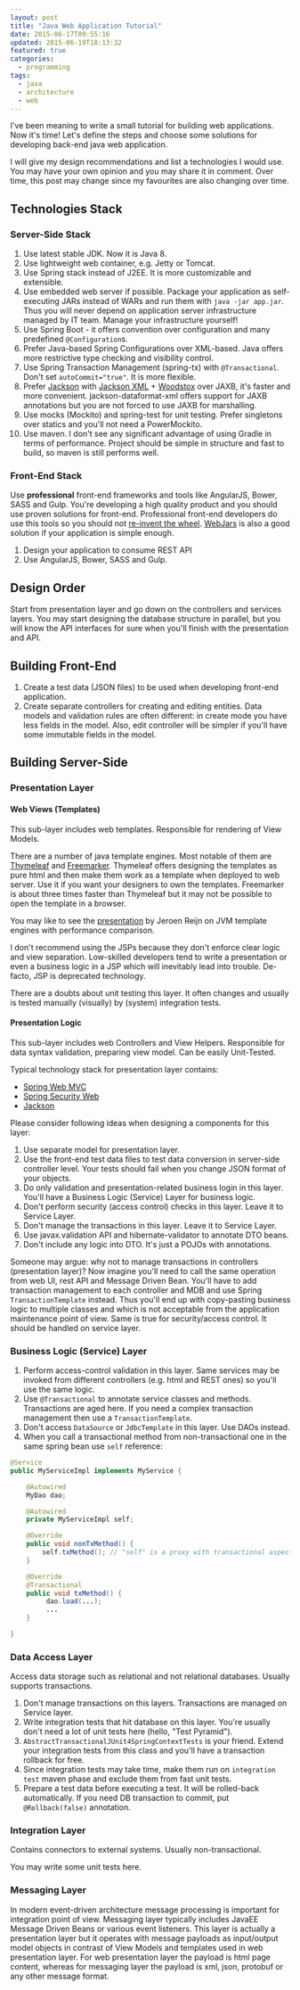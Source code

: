 ```yaml
---
layout: post
title: "Java Web Application Tutorial"
date: 2015-06-17T09:55:16
updated: 2015-06-19T18:13:32
featured: true
categories:
  - programming
tags:
  - java
  - architecture
  - web
---
```


I've been meaning to write a small tutorial for building web applications. Now it's time!
Let's define the steps and choose some solutions for developing back-end java web application.

I will give my design recommendations and list a technologies I would use. You may have your own opinion and you may share it in comment. Over time, this post may change since my favourites are also changing over time.
<!-- more -->
## Technologies Stack

### Server-Side Stack

1. Use latest stable JDK. Now it is Java 8.
2. Use lightweight web container, e.g. Jetty or Tomcat.
3. Use Spring stack instead of J2EE. It is more customizable and extensible.
4. Use embedded web server if possible. Package your application as self-executing JARs instead of WARs and run them with `java -jar app.jar`. Thus you will never depend on application server infrastructure managed by IT team. Manage your infrastructure yourself!
5. Use Spring Boot - it offers convention over configuration and many predefined `@Configuration`s.
6. Prefer Java-based Spring Configurations over XML-based. Java offers more restrictive type checking and visibility control.
7. Use Spring Transaction Management (spring-tx) with `@Transactional`. Don't set `autoCommit="true"`. It is more flexible.
8. Prefer [Jackson][jackson] with [Jackson XML][jackson-xml] + [Woodstox][woodstox] over JAXB, it's faster and more convenient. jackson-dataformat-xml offers support for JAXB annotations but you are not forced to use JAXB for marshalling.
9. Use mocks (Mockito) and spring-test for unit testing. Prefer singletons over statics and you'll not need a PowerMockito.
10. Use maven. I don't see any significant advantage of using Gradle in terms of performance. Project should be simple in structure and fast to build, so maven is still performs well.

### Front-End Stack

Use **professional** front-end frameworks and tools like AngularJS, Bower, SASS and Gulp. You're developing a high quality product and you should use proven solutions for front-end. Professional front-end developers do use this tools so you should not [re-invent the wheel][DRY].
[WebJars][webjars] is also a good solution if your application is simple enough.

1. Design your application to consume REST API
2. Use AngularJS, Bower, SASS and Gulp.

## Design Order

Start from presentation layer and go down on the controllers and services layers.
You may start designing the database structure in parallel, but you will know the API interfaces for sure when you'll finish with the presentation and API.

## Building Front-End

1. Create a test data (JSON files) to be used when developing front-end application.
2. Create separate controllers for creating and editing entities. Data models and validation rules are often different: in create mode you have less fields in the model. Also, edit controller will be simpler if you'll have some immutable fields in the model.

## Building Server-Side

### Presentation Layer

#### Web Views (Templates)

This sub-layer includes web templates. Responsible for rendering of View Models.

There are a number of java template engines. Most notable of them are [Thymeleaf][thymeleaf] and [Freemarker][freemarker].
Thymeleaf offers designing the templates as pure html and then make them work as a template when deployed to web server. Use it if you want your designers to own the templates.
Freemarker is about three times faster than Thymeleaf but it may not be possible to open the template in a browser.

You may like to see the [presentation](http://www.slideshare.net/jreijn/comparing-templateenginesjvm) by Jeroen Reijn on JVM template engines with performance comparison.

I don't recommend using the JSPs because they don't enforce clear logic and view separation. Low-skilled developers tend to write a presentation or even a business logic in a JSP which will inevitably lead into trouble. De-facto, JSP is deprecated technology.

There are a doubts about unit testing this layer. It often changes and usually is tested manually (visually) by (system) integration tests.

#### Presentation Logic

This sub-layer includes web Controllers and View Helpers. Responsible for data syntax validation, preparing view model. Can be easily Unit-Tested.

Typical technology stack for presentation layer contains:

* [Spring Web MVC][spring-web-mvc]
* [Spring Security Web][spring-security]
* [Jackson][jackson]

Please consider following ideas when designing a components for this layer:

1. Use separate model for presentation layer.
2. Use the front-end test data files to test data conversion in server-side controller level. Your tests should fail when you change JSON format of your objects.
3. Do only validation and presentation-related business login in this layer. You'll have a Business Logic (Service) Layer for business logic.
3. Don't perform security (access control) checks in this layer. Leave it to Service Layer.
4. Don't manage the transactions in this layer. Leave it to Service Layer.
5. Use javax.validation API and hibernate-validator to annotate DTO beans.
6. Don't include any logic into DTO. It's just a POJOs with annotations.

Someone may argue: why not to manage transactions in controllers (presentation layer)? Now imagine you'll need to call the same operation from web UI, rest API and Message Driven Bean. You'll have to add transaction management to each controller and MDB and use Spring `TransactionTemplate` instead. Thus you'll end up with copy-pasting business logic to multiple classes and which is not acceptable from the application maintenance point of view. Same is true for security/access control. It should be handled on service layer.  

### Business Logic (Service) Layer

1. Perform access-control validation in this layer. Same services may be invoked from different controllers (e.g. html and REST ones) so you'll use the same logic.
2. Use `@Transactional` to annotate service classes and methods. Transactions are aged here. If you need a complex transaction management then use a `TransactionTemplate`.
3. Don't access `DataSource` or `JdbcTemplate` in this layer. Use DAOs instead.
4. When you call a transactional method from non-transactional one in the same spring bean use `self` reference:

```java MyService.java
@Service
public MyServiceImpl implements MyService {

    @Autowired
    MyDao dao;

    @Autowired
    private MyServiceImpl self;

    @Override
    public void nonTxMethod() {
        self.txMethod(); // "self" is a proxy with transactional aspect support
    }

    @Override
    @Transactional
    public void txMethod() {
         dao.load(...);
         ...
    }

}
```

### Data Access Layer

Access data storage such as relational and not relational databases. Usually supports transactions.

1. Don't manage transactions on this layers. Transactions are managed on Service layer.
2. Write integration tests that hit database on this layer. You're usually don't need a lot of unit tests here (hello, "Test Pyramid").
3. `AbstractTransactionalJUnit4SpringContextTests` is your friend. Extend your integration tests from this class and you'll have a transaction rollback for free.
4. Since integration tests may take time, make them run on `integration test` maven phase and exclude them from fast unit tests.
5. Prepare a test data before executing a test. It will be rolled-back automatically. If you need DB transaction to commit, put `@Rollback(false)` annotation.

### Integration Layer

Contains connectors to external systems. Usually non-transactional.

You may write some unit tests here.

### Messaging Layer

In modern event-driven architecture message processing is important for integration point of view. Messaging layer typically includes JavaEE Message Driven Beans or various event listeners. This layer is actually a presentation layer but it operates with message payloads as input/output model objects in contrast of View Models and templates used in web presentation layer. For web presentation layer the payload is html page content, whereas for messaging layer the payload is xml, json, protobuf or any other message format.


[webjars]: //www.webjars.org
[woodstox]: http://wiki.fasterxml.com/WoodstoxHome
[jackson]: http://wiki.fasterxml.com/JacksonHome
[jackson-xml]: https://github.com/FasterXML/jackson-dataformat-xml  "Extension for Jackson JSON processor that adds support for serializing POJOs as XML"
[spring]: http://projects.spring.io/spring-framework/
[spring-web-mvc]: http://docs.spring.io/spring/docs/current/spring-framework-reference/html/mvc.html
[spring-webflow]: http://projects.spring.io/spring-webflow/ "Spring Web Flow allows implementing the step-by step flows or wizards in web application."
[spring-security]: http://projects.spring.io/spring-security/ "Spring Security is a powerful and highly customizable authentication and access-control framework."
[DRY]: https://en.wikipedia.org/wiki/Don%27t_repeat_yourself "Don't repeat yourself"
[thymeleaf]: http://www.thymeleaf.org/
[freemarker]: http://freemarker.org/
